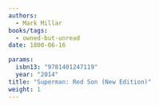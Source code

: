 ```yaml
---
authors:
  - Mark Millar
books/tags:
  - owned-but-unread
date: 1800-06-16

params:
  isbn13: "9781401247119"
  year: "2014"
title: "Superman: Red Son (New Edition)"
weight: 1
---
```


<!--more-->
